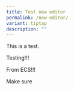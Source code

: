 ```yaml
---
title: Test new editor
permalink: /new-editor/
variant: tiptap
description: ""
---
```

<p>This is a test.</p>
<p>Testing!!!</p>
<p>From ECS!!!</p>
<p>Make sure</p>
